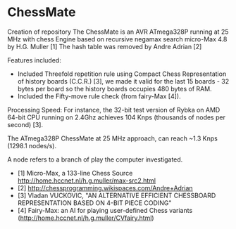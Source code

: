 # ChessMate
Creation of repository
The ChessMate is an AVR ATmega328P running at 25 MHz with chess Engine based on recursive negamax search micro-Max 4.8 by 
H.G. Muller [1]
The hash table was removed by Andre Adrian [2]


Features included:
- Included Threefold repetition rule using Compact Chess Representation of history boards (C.C.R.) [3], we made it valid 
for the last 15 boards - 32 bytes per board so the history boards occupies 480 bytes of RAM.
- Included the Fifty-move rule check (from fairy-Max [4]).

Processing Speed:
For instance, the 32-bit test version of Rybka on AMD 64-bit CPU running on 2.4Ghz achieves 104 Knps (thousands of nodes 
per second) [3].


The ATmega328P ChessMate at 25 MHz approach, can reach ~1.3 Knps (1298.1 nodes/s).

A node refers to a branch of play the computer investigated. 

- [1] Micro-Max, a 133-line Chess Source http://home.hccnet.nl/h.g.muller/max-src2.html
- [2] http://chessprogramming.wikispaces.com/Andre+Adrian
- [3] Vladan VUCKOVIC, "AN ALTERNATIVE EFFICIENT CHESSBOARD REPRESENTATION BASED ON 4-BIT PIECE CODING"
- [4] Fairy-Max: an AI for playing user-defined Chess variants (http://home.hccnet.nl/h.g.muller/CVfairy.html)
